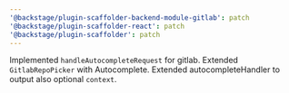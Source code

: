 ```yaml
---
'@backstage/plugin-scaffolder-backend-module-gitlab': patch
'@backstage/plugin-scaffolder-react': patch
'@backstage/plugin-scaffolder': patch
---
```


Implemented `handleAutocompleteRequest` for gitlab.
Extended `GitlabRepoPicker` with Autocomplete.
Extended autocompleteHandler to output also optional `context`.
